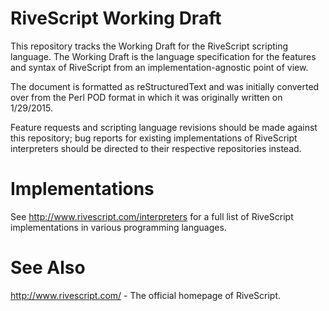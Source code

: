 # RiveScript Working Draft

This repository tracks the Working Draft for the RiveScript scripting language.
The Working Draft is the language specification for the features and syntax of
RiveScript from an implementation-agnostic point of view.

The document is formatted as reStructuredText and was initially converted over
from the Perl POD format in which it was originally written on 1/29/2015.

Feature requests and scripting language revisions should be made against this
repository; bug reports for existing implementations of RiveScript interpreters
should be directed to their respective repositories instead.

# Implementations

See <http://www.rivescript.com/interpreters> for a full list of RiveScript
implementations in various programming languages.

# See Also

<http://www.rivescript.com/> - The official homepage of RiveScript.
